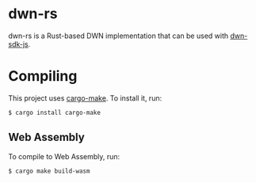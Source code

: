 dwn-rs
====

dwn-rs is a Rust-based DWN implementation that can be
used with [dwn-sdk-js](https://github.com/TBD54566975/dwn-sdk-js).

# Compiling

This project uses [cargo-make](https://sagiegurari.github.io/cargo-make/). To
install it, run:

```bash
$ cargo install cargo-make
```

## Web Assembly

To compile to Web Assembly, run:

```bash
$ cargo make build-wasm
```
